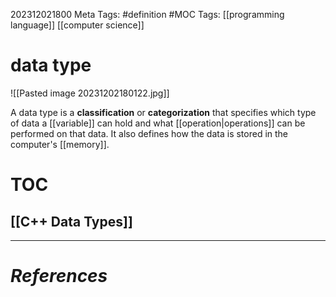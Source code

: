 202312021800
Meta Tags: #definition #MOC 
Tags: [[programming language]] [[computer science]]

# data type

![[Pasted image 20231202180122.jpg]]

A data type is a **classification** or **categorization** that specifies which type of data a [[variable]] can hold and what [[operation|operations]] can be performed on that data. It also defines how the data is stored in the computer's [[memory]].

# TOC
## [[C++ Data Types]]

---
# *References*